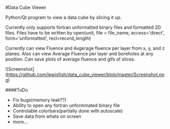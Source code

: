 #Data Cube Viewer 

Python/Qt program to view a data cube by slicing it up. 

Currently only supports fortran unformatted binary files and formatted 2D files.
Files have to be written by
open(unit, file = file_name, access='direct', form='unformatted', recl=record_length)

Currently can view Fluence and Avgerage fluence per layer from x, y, and z planes. Also can view Average Fluence per layer and boreholes at any position.
Can save plots of average fluence and gifs of slices.

![Screenshot]
(https://github.com/lewisfish/data_cube_viewer/blob/master/Screenshot.png)

####ToDo

  - Fix bugs(memory leak??)
  - Ability to open any fortran unformmated binary file
  - Controlable colorbars(partially done with autoscale)
  - Save data from whats on screen
  - more...


